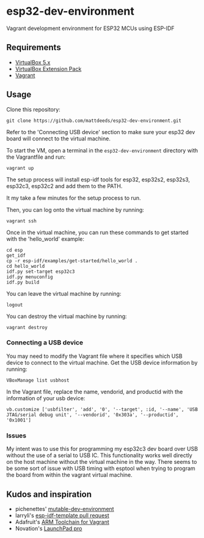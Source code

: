 # esp32-dev-environment
 Vagrant development environment for ESP32 MCUs using ESP-IDF 

## Requirements

* [VirtualBox 5.x](https://www.virtualbox.org/wiki/Downloads)
* [VirtualBox Extension Pack](https://www.virtualbox.org/wiki/Downloads)
* [Vagrant](https://www.vagrantup.com/downloads.html)

## Usage

Clone this repository:

	git clone https://github.com/mattdeeds/esp32-dev-environment.git

Refer to the 'Connecting USB device' section to make sure your esp32 dev board will connect to the virtual machine.

To start the VM, open a terminal in the `esp32-dev-environment` directory with the Vagrantfile and run:

    vagrant up

The setup process will install esp-idf tools for esp32, esp32s2, esp32s3, esp32c3, esp32c2 and add them to the PATH.

It my take a few minutes for the setup process to run.

Then, you can log onto the virtual machine by running:

    vagrant ssh

Once in the virtual machine, you can run these commands to get started with the 'hello_world' example:

    cd esp
    get_idf
    cp -r esp-idf/examples/get-started/hello_world .        
    cd hello_world
    idf.py set-target esp32c3
    idf.py menuconfig
    idf.py build

You can leave the virtual machine by running: 

    logout

You can destroy the virtual machine by running: 

    vagrant destroy

### Connecting a USB device 

You may need to modify the Vagrant file where it specifies which USB device to connect to the virtual machine.
Get the USB device information by running: 

    VBoxManage list usbhost

In the Vagrant file, replace the name, vendorid, and productid with the information of your usb device:

    vb.customize ['usbfilter', 'add', '0', '--target', :id, '--name', 'USB JTAG/serial debug unit', '--vendorid', '0x303a', '--productid', '0x1001']

### Issues
My intent was to use this for programming my esp32c3 dev board over USB without the use of a serial to USB IC. This functionality works well directly on the host machine without the virtual machine in the way. There seems to be some sort of issue with USB timing with esptool when trying to program the board from within the vagrant virtual machine.

## Kudos and inspiration

* pichenettes' [mutable-dev-environment](https://github.com/pichenettes/mutable-dev-environment)
* larryli's [esp-idf-template pull request](https://github.com/espressif/esp-idf-template/pull/10/files)
* Adafruit's [ARM Toolchain for Vagrant](https://github.com/adafruit/ARM-toolchain-vagrant)
* Novation's [LaunchPad pro](https://github.com/dvhdr/launchpad-pro)

